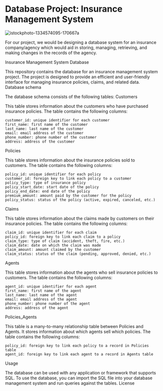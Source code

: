 # Database Project: Insurance Management System

![istockphoto-1334574095-170667a](https://user-images.githubusercontent.com/102630199/226198462-88bddc4e-aff8-4b01-a72a-7977a0d19575.jpg)

For our project, we would be designing a database system for an insurance company/agency which would aid in storing, managing, retrieving, and making changes in the records of the agency.

Insurance Management System Database

This repository contains the database for an insurance management system project. The project is designed to provide an efficient and user-friendly interface for managing insurance policies, claims, and related data.
Database schema

The database schema consists of the following tables:
Customers

This table stores information about the customers who have purchased insurance policies. The table contains the following columns:

    customer_id: unique identifier for each customer
    first_name: first name of the customer
    last_name: last name of the customer
    email: email address of the customer
    phone_number: phone number of the customer
    address: address of the customer

Policies

This table stores information about the insurance policies sold to customers. The table contains the following columns:

    policy_id: unique identifier for each policy
    customer_id: foreign key to link each policy to a customer
    policy_type: type of insurance policy
    policy_start_date: start date of the policy
    policy_end_date: end date of the policy
    premium_amount: amount paid by the customer for the policy
    policy_status: status of the policy (active, expired, canceled, etc.)

Claims

This table stores information about the claims made by customers on their insurance policies. The table contains the following columns:

    claim_id: unique identifier for each claim
    policy_id: foreign key to link each claim to a policy
    claim_type: type of claim (accident, theft, fire, etc.)
    claim_date: date on which the claim was made
    claim_amount: amount claimed by the customer
    claim_status: status of the claim (pending, approved, denied, etc.)

Agents

This table stores information about the agents who sell insurance policies to customers. The table contains the following columns:

    agent_id: unique identifier for each agent
    first_name: first name of the agent
    last_name: last name of the agent
    email: email address of the agent
    phone_number: phone number of the agent
    address: address of the agent

Policies_Agents

This table is a many-to-many relationship table between Policies and Agents. It stores information about which agents sell which policies. The table contains the following columns:

    policy_id: foreign key to link each policy to a record in Policies table
    agent_id: foreign key to link each agent to a record in Agents table

Usage

The database can be used with any application or framework that supports SQL. To use the database, you can import the SQL file into your database management system and run queries against the tables.
License
